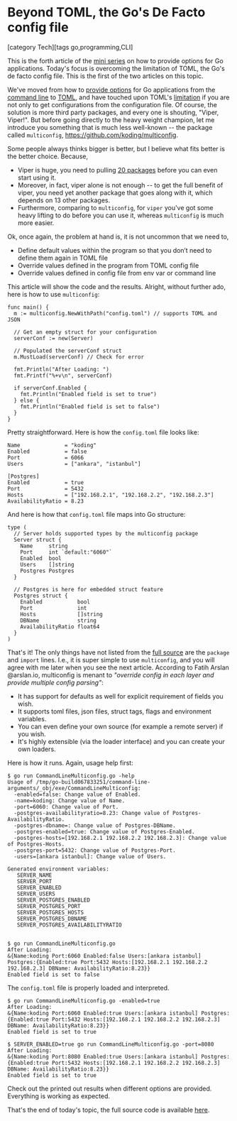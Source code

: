# Beyond TOML, the Go's De Facto config file

[category Tech][tags go,programming,CLI]

This is the forth article of the [mini series](https://sfxpt.wordpress.com/2015/06/16/providing-options-for-go-applications/) on how to provide options for Go applications. Today's focus is overcoming the limitation of TOML, the Go's de facto config file. This is the first of the two articles on this topic.

<!--more-->

We've moved from how to [provide options](https://sfxpt.wordpress.com/2015/06/18/passing-options-to-go-from-command-line/) for Go applications from the [command line](https://sfxpt.wordpress.com/2015/06/17/accessing-go-command-line-parameters/) to [TOML](https://sfxpt.wordpress.com/2015/06/18/toml-go-de-facto-config-file/), and have touched upon TOML's [limitation](https://sfxpt.wordpress.com/2015/06/18/toml-go-de-facto-config-file/#disadvantages) if you are not only to get configurations from the configuration file. Of course, the solution is more third party packages, and every one is shouting, "Viper, Viper!". But before going directly to the heavy weight champion, let me introduce you something that is much less well-known -- the package called `multiconfig`, https://github.com/koding/multiconfig.

Some people always thinks bigger is better, but I believe what fits better is the better choice. Because,

- Viper is huge, you need to pulling [20 packages](https://godoc.org/github.com/spf13/viper?imports) before you can even start using it.
- Moreover, in fact, viper alone is not enough -- to get the full benefit of viper, you need yet another package that goes along with it, which depends on 13 other packages. 
- Furthermore, comparing to `multiconfig`, for `viper` you've got some heavy lifting to do before you can use it, whereas `multiconfig` is much more easier.

Ok, once again, the problem at hand is, it is not uncommon that we need to, 

 - Define default values within the program so that you don’t need to define them again in TOML file
 - Override values defined in the program from TOML config file
 - Override values defined in config file from env var or command line 

This article will show the code and the results. Alright, without further ado, here is how to use `multiconfig`:

```
func main() {
  m := multiconfig.NewWithPath("config.toml") // supports TOML and JSON

  // Get an empty struct for your configuration
  serverConf := new(Server)

  // Populated the serverConf struct
  m.MustLoad(serverConf) // Check for error

  fmt.Println("After Loading: ")
  fmt.Printf("%+v\n", serverConf)

  if serverConf.Enabled {
    fmt.Println("Enabled field is set to true")
  } else {
    fmt.Println("Enabled field is set to false")
  }
}
```

Pretty straightforward. Here is how the `config.toml` file looks like:

```
Name              = "koding"
Enabled           = false
Port              = 6066
Users             = ["ankara", "istanbul"]

[Postgres]
Enabled           = true
Port              = 5432
Hosts             = ["192.168.2.1", "192.168.2.2", "192.168.2.3"]
AvailabilityRatio = 8.23
```

And here is how that `config.toml` file maps into Go structure:

```
type (
  // Server holds supported types by the multiconfig package
  Server struct {
    Name     string
    Port     int `default:"6060"`
    Enabled  bool
    Users    []string
    Postgres Postgres
  }

  // Postgres is here for embedded struct feature
  Postgres struct {
    Enabled           bool
    Port              int
    Hosts             []string
    DBName            string
    AvailabilityRatio float64
  }
)
```

That's it! The only things have not listed from the [full source](https://github.com/suntong001/lang/blob/master/lang/Go/src/sys/CommandLineMulticonfig.go) are the `package` and `import` lines. I.e., it is super simple to use `multiconfig`, and you will agree with me later when you see the next article. According to Fatih Arslan @arslan.io, multiconfig is menant to *"override config in each layer and provide multiple config parsing"*:

- It has support for defaults as well for explicit requirement of fields you wish.
- It supports toml files, json files, struct tags, flags and environment
variables.
- You can even define your own source (for example a remote server) if you wish.
- It's highly extensible (via the loader interface) and you can create your
own loaders.

Here is how it runs. Again, usage help first:

```
$ go run CommandLineMulticonfig.go -help
Usage of /tmp/go-build067833251/command-line-arguments/_obj/exe/CommandLineMulticonfig:
  -enabled=false: Change value of Enabled.
  -name=koding: Change value of Name.
  -port=6060: Change value of Port.
  -postgres-availabilityratio=8.23: Change value of Postgres-AvailabilityRatio.
  -postgres-dbname=: Change value of Postgres-DBName.
  -postgres-enabled=true: Change value of Postgres-Enabled.
  -postgres-hosts=[192.168.2.1 192.168.2.2 192.168.2.3]: Change value of Postgres-Hosts.
  -postgres-port=5432: Change value of Postgres-Port.
  -users=[ankara istanbul]: Change value of Users.

Generated environment variables:
   SERVER_NAME
   SERVER_PORT
   SERVER_ENABLED
   SERVER_USERS
   SERVER_POSTGRES_ENABLED
   SERVER_POSTGRES_PORT
   SERVER_POSTGRES_HOSTS
   SERVER_POSTGRES_DBNAME
   SERVER_POSTGRES_AVAILABILITYRATIO


$ go run CommandLineMulticonfig.go
After Loading: 
&{Name:koding Port:6060 Enabled:false Users:[ankara istanbul] Postgres:{Enabled:true Port:5432 Hosts:[192.168.2.1 192.168.2.2 192.168.2.3] DBName: AvailabilityRatio:8.23}}
Enabled field is set to false

```

The `config.toml` file is properly loaded and interpreted.


```
$ go run CommandLineMulticonfig.go -enabled=true
After Loading: 
&{Name:koding Port:6060 Enabled:true Users:[ankara istanbul] Postgres:{Enabled:true Port:5432 Hosts:[192.168.2.1 192.168.2.2 192.168.2.3] DBName: AvailabilityRatio:8.23}}
Enabled field is set to true

$ SERVER_ENABLED=true go run CommandLineMulticonfig.go -port=8080
After Loading: 
&{Name:koding Port:8080 Enabled:true Users:[ankara istanbul] Postgres:{Enabled:true Port:5432 Hosts:[192.168.2.1 192.168.2.2 192.168.2.3] DBName: AvailabilityRatio:8.23}}
Enabled field is set to true

```

Check out the printed out results when different options are provided. Everything is working as expected.

That's the end of today's topic, the full source code is available [here](https://github.com/suntong001/lang/blob/master/lang/Go/src/sys/CommandLineMulticonfig.go).

